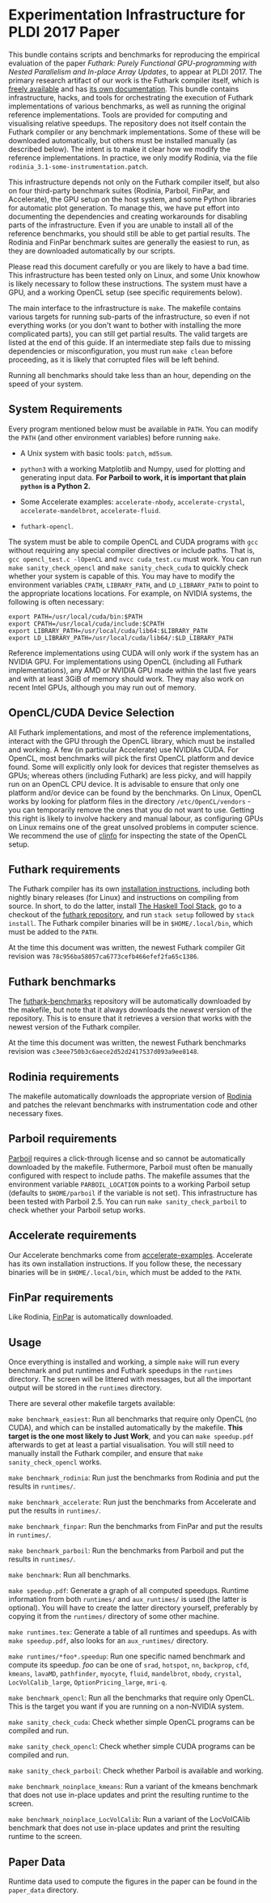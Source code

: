 Experimentation Infrastructure for PLDI 2017 Paper
==

This bundle contains scripts and benchmarks for reproducing the
empirical evaluation of the paper *Futhark: Purely Functional
GPU-programming with Nested Parallelism and In-place Array Updates*,
to appear at PLDI 2017.  The primary research artifact of our work is
the Futhark compiler itself, which is [freely
available](https://github.com/HIPERFIT/futhark) and has [its own
documentation](https://futhark.readthedocs.io/en/latest/).  This
bundle contains infrastructure, hacks, and tools for orchestrating the
execution of Futhark implementations of various benchmarks, as well as
running the original reference implementations.  Tools are provided
for computing and visualising relative speedups.  The repository does
not itself contain the Futhark compiler or any benchmark
implementations.  Some of these will be downloaded automatically, but
others must be installed manually (as described below).  The intent is
to make it clear how we modify the reference implementations.  In
practice, we only modify Rodinia, via the file
`rodinia_3.1-some-instrumentation.patch`.

This infrastructure depends not only on the Futhark compiler itself,
but also on four third-party benchmark suites (Rodinia, Parboil,
FinPar, and Accelerate), the GPU setup on the host system, and some
Python libraries for automatic plot generation.  To manage this, we
have put effort into documenting the dependencies and creating
workarounds for disabling parts of the infrastructure.  Even if you
are unable to install all of the reference benchmarks, you should
still be able to get partial results.  The Rodinia and FinPar
benchmark suites are generally the easiest to run, as they are
downloaded automatically by our scripts.

Please read this document carefully or you are likely to have a bad
time.  This infrastructure has been tested only on Linux, and some
Unix knowhow is likely necessary to follow these instructions.  The
system must have a GPU, and a working OpenCL setup (see specific
requirements below).

The main interface to the infrastructure is `make`.  The makefile
contains various targets for running sub-parts of the infrastructure,
so even if not everything works (or you don't want to bother with
installing the more complicated parts), you can still get partial
results.  The valid targets are listed at the end of this guide.  If
an intermediate step fails due to missing dependencies or
misconfiguration, you must run `make clean` before proceeding, as it
is likely that corrupted files will be left behind.

Running all benchmarks should take less than an hour, depending on the
speed of your system.

System Requirements
-------------------

Every program mentioned below must be available in `PATH`.  You can
modify the `PATH` (and other environment variables) before running
`make`.

 * A Unix system with basic tools: `patch`, `md5sum`.

 * `python3` with a working Matplotlib and Numpy, used for plotting
    and generating input data.  **For Parboil to work, it is important
    that plain `python` is a Python 2.**

 * Some Accelerate examples: `accelerate-nbody`,
   `accelerate-crystal`, `accelerate-mandelbrot`, `accelerate-fluid`.

 * `futhark-opencl`.

The system must be able to compile OpenCL and CUDA programs with `gcc`
without requiring any special compiler directives or include paths.
That is, `gcc opencl_test.c -lOpenCL` and `nvcc cuda_test.cu` must
work.  You can run `make sanity_check_opencl` and `make
sanity_check_cuda` to quickly check whether your system is capable of
this.  You may have to modify the environment variables `CPATH`,
`LIBRARY_PATH`, and `LD_LIBRARY_PATH` to point to the appropriate
locations locations.  For example, on NVIDIA systems, the following is
often necessary:

    export PATH=/usr/local/cuda/bin:$PATH
    export CPATH=/usr/local/cuda/include:$CPATH
    export LIBRARY_PATH=/usr/local/cuda/lib64:$LIBRARY_PATH
    export LD_LIBRARY_PATH=/usr/local/cuda/lib64/:$LD_LIBRARY_PATH

Reference implementations using CUDA will only work if the system has
an NVIDIA GPU.  For implementations using OpenCL (including all
Futhark implementations), any AMD or NVIDIA GPU made within the last
five years and with at least 3GiB of memory should work.  They may
also work on recent Intel GPUs, although you may run out of memory.

OpenCL/CUDA Device Selection
----------------------------

All Futhark implementations, and most of the reference
implementations, interact with the GPU through the OpenCL library,
which must be installed and working.  A few (in particular Accelerate)
use NVIDIAs CUDA.  For OpenCL, most benchmarks will pick the first
OpenCL platform and device found.  Some will explicitly only look for
devices that register themselves as GPUs; whereas others (including
Futhark) are less picky, and will happily run on an OpenCL CPU device.
It is advisable to ensure that only one platform and/or device can be
found by the benchmarks.  On Linux, OpenCL works by looking for
platform files in the directory `/etc/OpenCL/vendors` - you can
temporarily remove the ones that you do not want to use.  Getting this
right is likely to involve hackery and manual labour, as configuring
GPUs on Linux remains one of the great unsolved problems in computer
science.  We recommend the use of [clinfo][] for inspecting the state
of the OpenCL setup.

[clinfo]: https://github.com/Oblomov/clinfo

Futhark requirements
--------------------

The Futhark compiler has its own [installation instructions][],
including both nightly binary releases (for Linux) and instructions on
compiling from source.  In short, to do the latter, install [The
Haskell Tool Stack][], go to a checkout of the [futhark repository][],
and run `stack setup` followed by `stack install`.  The Futhark
compiler binaries will be in `$HOME/.local/bin`, which must be added
to the `PATH`.

At the time this document was written, the newest Futhark compiler Git
revision was `78c956ba58057ca6773cefb466efef2fa65c1386`.

[installation instructions]: https://futhark.readthedocs.io/en/latest/installation.html
[The Haskell Tool Stack]: https://docs.haskellstack.org/en/stable/README/
[futhark repository]: https://github.com/HIPERFIT/futhark

Futhark benchmarks
------------------

The [futhark-benchmarks][] repository will be automatically downloaded
by the makefile, but note that it always downloads the *newest*
version of the repository.  This is to ensure that it retrieves a
version that works with the newest version of the Futhark compiler.

At the time this document was written, the newest Futhark benchmarks
revision was `c3eee750b3c6aece2d52d2417537d093a9ee8148`.

[futhark-benchmarks]: https://github.com/HIPERFIT/futhark-benchmarks

Rodinia requirements
--------------------

The makefile automatically downloads the appropriate version of
[Rodinia][] and patches the relevant benchmarks with instrumentation
code and other necessary fixes.

[Rodinia]: http://lava.cs.virginia.edu/Rodinia/download_links.htm

Parboil requirements
--------------------

[Parboil][] requires a click-through license and so cannot be
automatically downloaded by the makefile.  Futhermore, Parboil must
often be manually configured with respect to include paths.  The
makefile assumes that the environment variable `PARBOIL_LOCATION`
points to a working Parboil setup (defaults to `$HOME/parboil` if the
variable is not set).  This infrastructure has been tested with
Parboil 2.5.  You can run `make sanity_check_parboil` to check whether
your Parboil setup works.

[Parboil]: http://impact.crhc.illinois.edu/parboil/parboil.aspx

Accelerate requirements
-----------------------

Our Accelerate benchmarks come from [accelerate-examples][].
Accelerate has its own installation instructions.  If you follow
these, the necessary binaries will be in `$HOME/.local/bin`, which
must be added to the `PATH`.

[accelerate-examples]: https://github.com/AccelerateHS/accelerate-examples/

FinPar requirements
-------------------

Like Rodinia, [FinPar][] is automatically downloaded.

[FinPar]: https://github.com/HIPERFIT/finpar

Usage
-----

Once everything is installed and working, a simple `make` will run
every benchmark and put runtimes and Futhark speedups in the
`runtimes` directory.  The screen will be littered with messages, but
all the important output will be stored in the `runtimes` directory.

There are several other makefile targets available:

  `make benchmark_easiest`: Run all benchmarks that require only
  OpenCL (no CUDA), and which can be installed automatically by the
  makefile.  **This target is the one most likely to Just Work**, and
  you can `make speedup.pdf` afterwards to get at least a partial
  visualisation.  You will still need to manually install the Futhark
  compiler, and ensure that `make sanity_check_opencl` works.

  `make benchmark_rodinia`: Run just the benchmarks from Rodinia and
  put the results in `runtimes/`.

  `make benchmark_accelerate`: Run just the benchmarks from Accelerate
  and put the results in `runtimes/`.

  `make benchmark_finpar`: Run the benchmarks from FinPar and put the results in `runtimes/`.

  `make benchmark_parboil`: Run the benchmarks from Parboil and put the results in `runtimes/`.

  `make benchmark`: Run all benchmarks.

  `make speedup.pdf`: Generate a graph of all computed speedups.
  Runtime information from both `runtimes/` and `aux_runtimes/` is
  used (the latter is optional).  You will have to create the latter
  directory yourself, preferably by copying it from the `runtimes/`
  directory of some other machine.

  `make runtimes.tex`: Generate a table of all runtimes and speedups.
  As with `make speedup.pdf`, also looks for an `aux_runtimes/`
  directory.

  `make runtimes/*foo*.speedup`: Run one specific named benchmark and
  compute its speedup.  *foo* can be one of `srad`, `hotspot`, `nn`,
  `backprop`, `cfd`, `kmeans`, `lavaMD`, `pathfinder`, `myocyte`,
  `fluid`, `mandelbrot`, `nbody`, `crystal`, `LocVolCalib_large`,
  `OptionPricing_large`, `mri-q`.

  `make benchmark_opencl`: Run all the benchmarks that require only
  OpenCL.  This is the target you want if you are running on a
  non-NVIDIA system.

  `make sanity_check_cuda`: Check whether simple OpenCL programs can
  be compiled and run.

  `make sanity_check_opencl`: Check whether simple CUDA programs can
  be compiled and run.

  `make sanity_check_parboil`: Check whether Parboil is available and
  working.

  `make benchmark_noinplace_kmeans`: Run a variant of the kmeans
  benchmark that does not use in-place updates and print the resulting
  runtime to the screen.

  `make benchmark_noinplace_LocVolCalib`: Run a variant of the
  LocVolCAlib benchmark that does not use in-place updates and print
  the resulting runtime to the screen.

Paper Data
----------

Runtime data used to compute the figures in the paper can be found in
the `paper_data` directory.